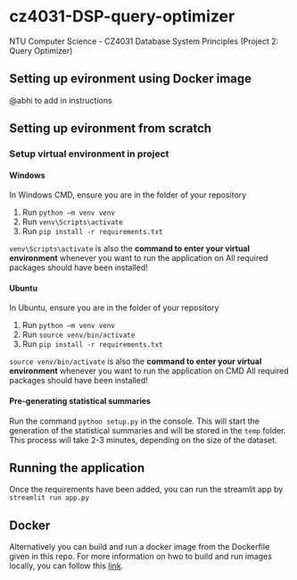 # cz4031-DSP-query-optimizer
NTU Computer Science - CZ4031 Database System Principles (Project 2: Query Optimizer)

## Setting up evironment using Docker image

@abhi to add in instructions

## Setting up evironment from scratch

### Setup virtual environment in project

#### Windows
In Windows CMD, ensure you are in the folder of your repository

1. Run `python –m venv venv`
2. Run `venv\Scripts\activate` 
3. Run `pip install -r requirements.txt`

`venv\Scripts\activate` is also the <b>command to enter your virtual environment</b> whenever you want to run the application on 
All required packages should have been installed!

#### Ubuntu

In Ubuntu, ensure you are in the folder of your repository

1. Run `python –m venv venv`
2. Run `source venv/bin/activate` 
3. Run `pip install -r requirements.txt`

`source venv/bin/activate` is also the <b>command to enter your virtual environment</b> whenever you want to run the application on CMD
All required packages should have been installed!

#### Pre-generating statistical summaries

Run the command `python setup.py` in the console. This will start the generation of the statistical summaries and will be stored in the `temp` folder. This process will take 2-3 minutes, depending on the size of the dataset.

## Running the application

Once the requirements have been added, you can run the streamlit app by
`streamlit run app.py`

## Docker
Alternatively you can build and run a docker image from the Dockerfile given in this repo. 
For more information on hwo to build and run images locally, you can follow this [link](https://docs.docker.com/get-started/part2/).
